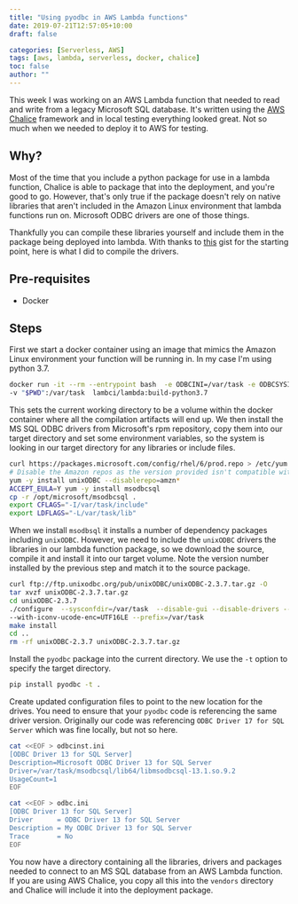 ```yaml
---
title: "Using pyodbc in AWS Lambda functions"
date: 2019-07-21T12:57:05+10:00
draft: false

categories: [Serverless, AWS]
tags: [aws, lambda, serverless, docker, chalice]
toc: false
author: ""
---
```

<!-- cSpell:words pyodbc ODBC msodbsql -->
This week I was working on an AWS Lambda function that needed to read and write from a legacy Microsoft SQL database. It's written using the [AWS Chalice](https://github.com/aws/chalice) framework and in local testing everything looked great. Not so much when we needed to deploy it to AWS for testing.

## Why?

Most of the time that you include a python package for use in a lambda function, Chalice is able to package that into the deployment, and you're good to go. However, that's only true if the package doesn't rely on native libraries that aren't included in the Amazon Linux environment that lambda functions run on. Microsoft ODBC drivers are one of those things.

Thankfully you can compile these libraries yourself and include them in the package being deployed into lambda. With thanks to [this](https://gist.github.com/carlochess/658a98589709f46dbb3d20502e48556b) gist for the starting point, here is what I did to compile the drivers.

## Pre-requisites

* Docker

## Steps

First we start a docker container using an image that mimics the Amazon Linux environment your function will be running in. In my case I'm using python 3.7.

```bash
docker run -it --rm --entrypoint bash  -e ODBCINI=/var/task -e ODBCSYSINI=/var/task \
-v "$PWD":/var/task  lambci/lambda:build-python3.7
```

This sets the current working directory to be a volume within the docker container where all the compilation artifacts will end up. We then install the MS SQL ODBC drivers from Microsoft's rpm repository, copy them into our target directory and set some environment variables, so the system is looking in our target directory for any libraries or include files.

```bash
curl https://packages.microsoft.com/config/rhel/6/prod.repo > /etc/yum.repos.d/mssql-release.repo
# Disable the Amazon repos as the version provided isn't compatible with msodbcsql
yum -y install unixODBC --disablerepo=amzn*
ACCEPT_EULA=Y yum -y install msodbcsql
cp -r /opt/microsoft/msodbcsql .
export CFLAGS="-I/var/task/include"
export LDFLAGS="-L/var/task/lib"
```

When we install `msodbsql` it installs a number of dependency packages including `unixODBC`.  However, we need to include the `unixODBC` drivers the libraries in our lambda function package, so we download the source, compile it and install it into our target volume. Note the version number installed by the previous step and match it to the source package.

```bash
curl ftp://ftp.unixodbc.org/pub/unixODBC/unixODBC-2.3.7.tar.gz -O
tar xvzf unixODBC-2.3.7.tar.gz
cd unixODBC-2.3.7
./configure  --sysconfdir=/var/task  --disable-gui --disable-drivers --enable-iconv --with-iconv-char-enc=UTF8 \
--with-iconv-ucode-enc=UTF16LE --prefix=/var/task
make install
cd ..
rm -rf unixODBC-2.3.7 unixODBC-2.3.7.tar.gz
```

Install the `pyodbc` package into the current directory. We use the `-t` option to specify the target directory.

```bash
pip install pyodbc -t .
```

Create updated configuration files to point to the new location for the drives. You need to ensure that your `pyodbc` code is referencing the same driver version. Originally our code was referencing `ODBC Driver 17 for SQL Server` which was fine locally, but not so here.

```bash
cat <<EOF > odbcinst.ini
[ODBC Driver 13 for SQL Server]
Description=Microsoft ODBC Driver 13 for SQL Server
Driver=/var/task/msodbcsql/lib64/libmsodbcsql-13.1.so.9.2
UsageCount=1
EOF

cat <<EOF > odbc.ini
[ODBC Driver 13 for SQL Server]
Driver      = ODBC Driver 13 for SQL Server
Description = My ODBC Driver 13 for SQL Server
Trace       = No
EOF
```

You now have a directory containing all the libraries, drivers and packages needed to connect to an MS SQL database from an AWS Lambda function. If you are using AWS Chalice, you copy all this into the `vendors` directory and Chalice will include it into the deployment package.
